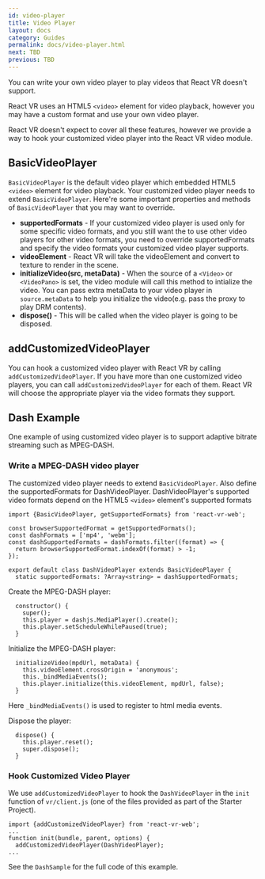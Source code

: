 ```yaml
---
id: video-player
title: Video Player
layout: docs
category: Guides
permalink: docs/video-player.html
next: TBD
previous: TBD
---
```


You can write your own video player to play videos that React VR doesn't support.

React VR uses an HTML5 `<video>` element for video playback, however you may have a custom format and use your own video player.

React VR doesn't expect to cover all these features, however we provide a way to hook your customized video player into the React VR video module.

## BasicVideoPlayer
`BasicVideoPlayer` is the default video player which embedded HTML5 `<video>` element for video playback. Your customized video player needs to extend `BasicVideoPlayer`. Here're some important properties and methods of `BasicVideoPlayer` that you may want to override.

* **supportedFormats** - If your customized video player is used only for some specific video formats, and you still want the to use other video players for other video formats, you need to override supportedFormats and specify the video formats your customized video player supports.
* **videoElement** - React VR will take the videoElement and convert to texture to render in the scene.
* **initializeVideo(src, metaData)** - When the source of a `<Video>` or `<VideoPano>` is set, the video module will call this method to intialize the video. You can pass extra metaData to your video player in `source.metaData` to help you initialize the video(e.g. pass the proxy to play DRM contents).
* **dispose()** - This will be called when the video player is going to be disposed.

## addCustomizedVideoPlayer
You can hook a customized video player with React VR by calling `addCustomizedVideoPlayer`. If you have more than one customized video players, you can call `addCustomizedVideoPlayer` for each of them. React VR will choose the appropriate player via the video formats they support.

## Dash Example
One example of using customized video player is to support adaptive bitrate streaming such as MPEG-DASH.

### Write a MPEG-DASH video player 
The customized video player needs to extend `BasicVideoPlayer`.
Also define the supportedFormats for DashVideoPlayer. DashVideoPlayer's supported video formats depend on the HTML5 `<video>` element's supported formats
```
import {BasicVideoPlayer, getSupportedFormats} from 'react-vr-web';

const browserSupportedFormat = getSupportedFormats();
const dashFormats = ['mp4', 'webm'];
const dashSupportedFormats = dashFormats.filter((format) => {
  return browserSupportedFormat.indexOf(format) > -1;
});

export default class DashVideoPlayer extends BasicVideoPlayer {
  static supportedFormats: ?Array<string> = dashSupportedFormats;
```
Create the MPEG-DASH player:
```
  constructor() {
    super();
    this.player = dashjs.MediaPlayer().create();
    this.player.setScheduleWhilePaused(true);
  }
```
Initialize the MPEG-DASH player:

```
  initializeVideo(mpdUrl, metaData) {
    this.videoElement.crossOrigin = 'anonymous';
    this._bindMediaEvents();
    this.player.initialize(this.videoElement, mpdUrl, false);
  }
```
Here `_bindMediaEvents()` is used to register to html media events.

Dispose the player:
```
  dispose() {
    this.player.reset();
    super.dispose();
  }
```

### Hook Customized Video Player
We use `addCustomizedVideoPlayer` to hook the `DashVideoPlayer` in the `init` function of `vr/client.js` (one of the files provided as part of the Starter Project).
```
import {addCustomizedVideoPlayer} from 'react-vr-web';
...
function init(bundle, parent, options) {
  addCustomizedVideoPlayer(DashVideoPlayer);
...

```

See the `DashSample` for the full code of this example.
